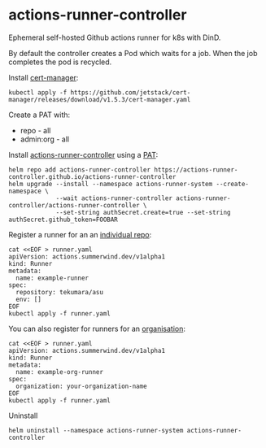# actions-runner-controller

Ephemeral self-hosted Github actions runner for k8s with DinD.

By default the controller creates a Pod which waits for a job. When the job completes the pod is recycled.

Install [cert-manager](https://cert-manager.io/docs/installation/):

```
kubectl apply -f https://github.com/jetstack/cert-manager/releases/download/v1.5.3/cert-manager.yaml
```

Create a PAT with:

- repo - all
- admin:org - all

Install [actions-runner-controller](https://github.com/actions-runner-controller/actions-runner-controller) using a [PAT](https://github.com/actions-runner-controller/actions-runner-controller#setting-up-authentication-with-github-api):

```
helm repo add actions-runner-controller https://actions-runner-controller.github.io/actions-runner-controller
helm upgrade --install --namespace actions-runner-system --create-namespace \
             --wait actions-runner-controller actions-runner-controller/actions-runner-controller \
             --set-string authSecret.create=true --set-string authSecret.github_token=FOOBAR
```

Register a runner for an an [individual repo](https://github.com/actions-runner-controller/actions-runner-controller#repository-runners):

```
cat <<EOF > runner.yaml
apiVersion: actions.summerwind.dev/v1alpha1
kind: Runner
metadata:
  name: example-runner
spec:
  repository: tekumara/asu
  env: []
EOF
kubectl apply -f runner.yaml
```

You can also register for runners for an [organisation](https://github.com/actions-runner-controller/actions-runner-controller#organization-runners):

```
cat <<EOF > runner.yaml
apiVersion: actions.summerwind.dev/v1alpha1
kind: Runner
metadata:
  name: example-org-runner
spec:
  organization: your-organization-name
EOF
kubectl apply -f runner.yaml
```

Uninstall

```
helm uninstall --namespace actions-runner-system actions-runner-controller
```
